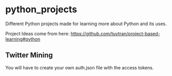 # python_projects
Different Python projects made for learning more about Python and its uses.

Project Ideas come from here: https://github.com/tuvtran/project-based-learning#python

## Twitter Mining
You will have to create your own auth.json file with the access tokens.
